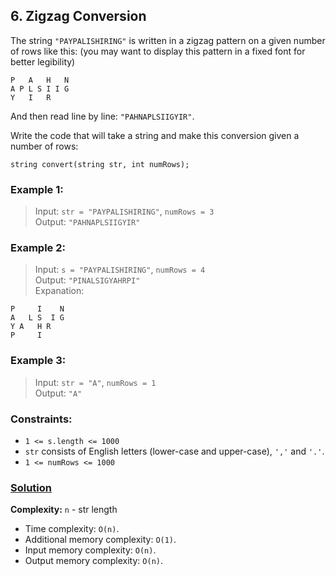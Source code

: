 ## 6. Zigzag Conversion

The string `"PAYPALISHIRING"` is written in a zigzag pattern on a given number of rows like this: (you may want to display this pattern in a fixed font for better legibility)
```
P   A   H   N   
A P L S I I G  
Y   I   R
```
And then read line by line: `"PAHNAPLSIIGYIR"`.

Write the code that will take a string and make this conversion given a number of rows:
```
string convert(string str, int numRows);
```


### **Example 1:**
> Input: `str = "PAYPALISHIRING"`, `numRows = 3`  
> Output: `"PAHNAPLSIIGYIR"`

### **Example 2:**
> Input: `s = "PAYPALISHIRING"`, `numRows = 4`  
> Output: `"PINALSIGYAHRPI"`  
> Expanation:  
```
P     I    N
A   L S  I G
Y A   H R
P     I
```

### **Example 3:**
> Input: `str = "A"`, `numRows = 1`  
> Output: `"A"`

### **Constraints:**
* `1 <= s.length <= 1000`
* `str` consists of English letters (lower-case and upper-case), `','` and `'.'`.
* `1 <= numRows <= 1000`

### **[Solution](../src/main/java/ru/druzhininyy/leetcode/exercises/algorithms/problem0005/Solution.java)**

**Complexity:** `n` - str length

* Time complexity: `O(n)`.
* Additional memory complexity: `O(1)`.
* Input memory complexity: `O(n)`.
* Output memory complexity: `O(n)`.